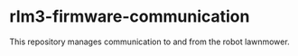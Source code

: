 # rlm3-firmware-communication
This repository manages communication to and from the robot lawnmower.
